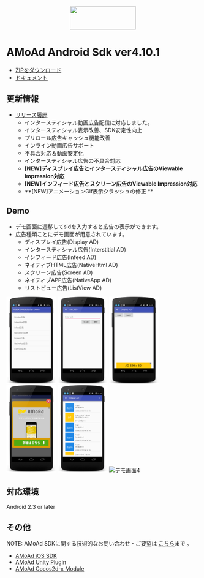 <div align="center">
<img width="172" height="61" src="http://www.amoad.com/images/logo.png">
</div>

# AMoAd Android Sdk ver4.10.1

- [ZIPをダウンロード](https://github.com/amoad/amoad-android-sdk/archive/master.zip)
- [ドキュメント](https://github.com/amoad/amoad-android-sdk/wiki)

## 更新情報
* [リリース履歴](https://github.com/amoad/amoad-android-sdk/releases)
  * インタースティシャル動画広告配信に対応しました。
  * インタースティシャル表示改善、SDK安定性向上
  * プリロール広告キャッシュ機能改善
  * インライン動画広告サポート
  * 不具合対応＆動画安定化
  * インタースティシャル広告の不具合対応
  * **[NEW]ディスプレイ広告とインタースティシャル広告のViewable Impression対応**
  * **[NEW]インフィード広告とスクリーン広告のViewable Impression対応**
  * **[NEW]アニメーションGif表示クラッシュの修正 **

## Demo
* デモ画面に遷移してsidを入力すると広告の表示ができます。
* 広告種類ことにデモ画面が用意されています。
  * ディスプレイ広告(Display AD)
  * インタースティシャル広告(Interstitial AD)
  * インフィード広告(Infeed AD)
  * ネイティブHTML広告(NativeHtml AD)
  * スクリーン広告(Screen AD)
  * ネイティブAPP広告(NativeApp AD)
  * リストビュー広告(ListView AD)

<div>
	<img src="/Images/MainActivity.png" width=130 alt="Main画面">
	<img src="/Images/FormActivity.png" width=130 alt="sid入力画面">
	<img src="/Images/DisplayActivity.png" width=130 alt="デモ画面1">
	<img src="/Images/InterstitialActivity.png" width=130 alt="デモ画面2">
	<img src="/Images/InfeedActivity.png" width=130 alt="デモ画面3">
	<img src="/Images/ScreenActivity.png" width=130 alt="デモ画面4">
</div>

## 対応環境
Android 2.3 or later

## その他
NOTE: AMoAd SDKに関する技術的なお問い合わせ・ご要望は [こちら](https://github.com/amoad/amoad-ios-sdk/issues)まで 。

- [AMoAd iOS SDK](https://github.com/amoad/amoad-ios-sdk)
- [AMoAd Unity Plugin](https://github.com/amoad/amoad-unity-plugin)
- [AMoAd Cocos2d-x Module](https://github.com/amoad/amoad-cocos2dx-module)
